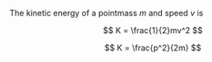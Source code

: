 The kinetic energy of a pointmass $m$ and speed $v$ is 

$$
K = \frac{1}{2}mv^2
$$

$$
K = \frac{p^2}{2m}
$$